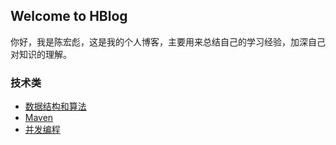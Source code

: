 ## Welcome to HBlog 
你好，我是陈宏彪，这是我的个人博客，主要用来总结自己的学习经验，加深自己对知识的理解。

### 技术类
- [数据结构和算法](数据结构和算法/README.md)
- [Maven](Maven/README.md)
- [并发编程](并发编程/README.md)